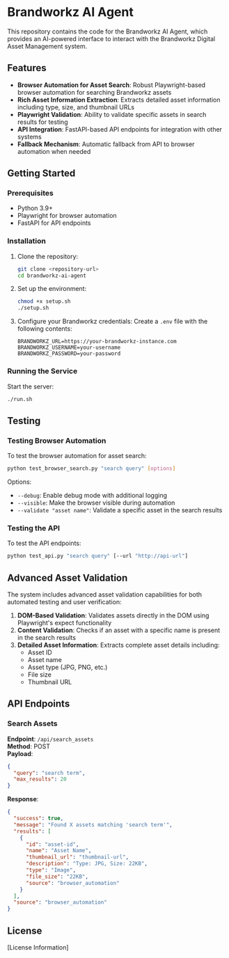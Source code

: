 # Brandworkz AI Agent

This repository contains the code for the Brandworkz AI Agent, which provides an AI-powered interface to interact with the Brandworkz Digital Asset Management system.

## Features

- **Browser Automation for Asset Search**: Robust Playwright-based browser automation for searching Brandworkz assets
- **Rich Asset Information Extraction**: Extracts detailed asset information including type, size, and thumbnail URLs
- **Playwright Validation**: Ability to validate specific assets in search results for testing
- **API Integration**: FastAPI-based API endpoints for integration with other systems
- **Fallback Mechanism**: Automatic fallback from API to browser automation when needed

## Getting Started

### Prerequisites

- Python 3.9+
- Playwright for browser automation
- FastAPI for API endpoints

### Installation

1. Clone the repository:
    ```bash
    git clone <repository-url>
    cd brandworkz-ai-agent
    ```

2. Set up the environment:
    ```bash
    chmod +x setup.sh
    ./setup.sh
    ```

3. Configure your Brandworkz credentials:
    Create a `.env` file with the following contents:
    ```
    BRANDWORKZ_URL=https://your-brandworkz-instance.com
    BRANDWORKZ_USERNAME=your-username
    BRANDWORKZ_PASSWORD=your-password
    ```

### Running the Service

Start the server:
```bash
./run.sh
```

## Testing

### Testing Browser Automation

To test the browser automation for asset search:

```bash
python test_browser_search.py "search query" [options]
```

Options:
- `--debug`: Enable debug mode with additional logging
- `--visible`: Make the browser visible during automation
- `--validate "asset name"`: Validate a specific asset in the search results

### Testing the API

To test the API endpoints:

```bash
python test_api.py "search query" [--url "http://api-url"]
```

## Advanced Asset Validation

The system includes advanced asset validation capabilities for both automated testing and user verification:

1. **DOM-Based Validation**: Validates assets directly in the DOM using Playwright's expect functionality
2. **Content Validation**: Checks if an asset with a specific name is present in the search results
3. **Detailed Asset Information**: Extracts complete asset details including:
   - Asset ID
   - Asset name
   - Asset type (JPG, PNG, etc.)
   - File size
   - Thumbnail URL

## API Endpoints

### Search Assets

**Endpoint**: `/api/search_assets`  
**Method**: POST  
**Payload**:
```json
{
  "query": "search term",
  "max_results": 20
}
```

**Response**:
```json
{
  "success": true,
  "message": "Found X assets matching 'search term'",
  "results": [
    {
      "id": "asset-id",
      "name": "Asset Name",
      "thumbnail_url": "thumbnail-url",
      "description": "Type: JPG, Size: 22KB",
      "type": "Image",
      "file_size": "22KB",
      "source": "browser_automation"
    }
  ],
  "source": "browser_automation"
}
```

## License

[License Information]

